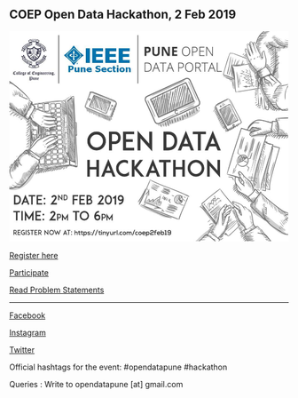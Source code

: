 ## COEP Open Data Hackathon, 2 Feb 2019


![poster](coep2feb_v2.jpg)

[Register here](https://tinyurl.com/coep2feb19)

[Participate](https://github.com/opendatapune/Problem-Statements/issues)

[Read Problem Statements](https://github.com/opendatapune/Problem-Statements/wiki )

----

[Facebook](https://www.facebook.com/events/526818307723959/)

[Instagram](https://www.instagram.com/opendatapune/)

[Twitter](https://www.twitter.com/opendatapune)

Official hashtags for the event: #opendatapune #hackathon

Queries : Write to opendatapune [at] gmail.com
